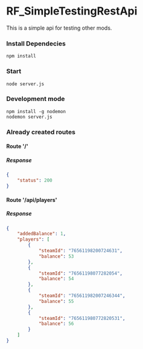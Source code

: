 # RF_SimpleTestingRestApi

This is a simple api for testing other mods. 


### Install Dependecies
```
npm install
```

### Start
```
node server.js
```


### Development mode
```
npm install -g nodemon
nodemon server.js
```


### Already created routes

#### Route '/'
##### Response
```json
{
	"status": 200
}
```

#### Route '/api/players'
##### Response
```json
{
	"addedBalance": 1,
	"players": [
		{
			"steamId": "76561198200724631",
			"balance": 53
		},
		{
			"steamId": "76561198077282054",
			"balance": 54
		},
		{
			"steamId": "765611982007246344",
			"balance": 55
		},
		{
			"steamId": "765611980772820531",
			"balance": 56
		}
	]
}
```